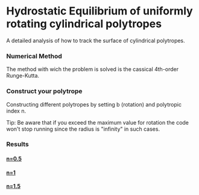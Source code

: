 # Hydrostatic Equilibrium of uniformly rotating cylindrical polytropes

A detailed analysis of how to track the surface of cylindrical polytropes.

### Numerical Method

The method with wich the problem is solved is the cassical 4th-order Runge-Kutta.

### Construct your polytrope

Constructing different polytropes by setting b (rotation) and polytropic index n. 

Tip: Be aware that if you exceed the maximum value for rotation the code won't stop running since the radius is "infinity" in such cases.

### Results

#### [n=0.5](https://github.com/asasli/HE_Cyl/tree/master/n%3D0.5)

#### [n=1](https://github.com/asasli/HE_Cyl/tree/master/n%3D1)

#### [n=1.5](https://github.com/asasli/HE_Cyl/tree/master/n%3D1.5)


